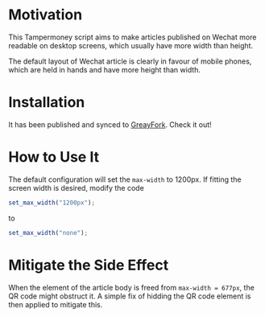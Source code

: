 # Motivation

This Tampermoney script aims to make articles published on Wechat more readable
on desktop screens, which usually have more width than height.

The default layout of Wechat article is clearly in favour of mobile phones, which
are held in hands and have more height than width.

# Installation

It has been published and synced to [GreayFork](https://greasyfork.org/en/scripts/388428-%E5%BE%AE%E4%BF%A1%E6%96%87%E7%AB%A0%E6%A1%8C%E9%9D%A2%E6%8E%92%E7%89%88-wechat-article-desktop-layout).
Check it out!


# How to Use It

The default configuration will set the `max-width` to 1200px.
If fitting the screen width is desired, modify the code
```javascript
set_max_width("1200px");
```
to
```javascript
set_max_width("none");
```

# Mitigate the Side Effect

When the element of the article body is freed from `max-width = 677px`,
the QR code might obstruct it.
A simple fix of hidding the QR code element is then applied to mitigate this.